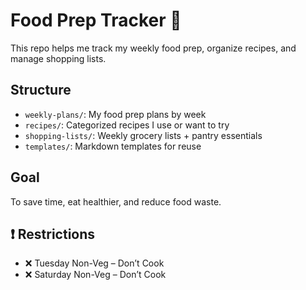 # Food Prep Tracker 🥗

This repo helps me track my weekly food prep, organize recipes, and manage shopping lists.

## Structure
- `weekly-plans/`: My food prep plans by week
- `recipes/`: Categorized recipes I use or want to try
- `shopping-lists/`: Weekly grocery lists + pantry essentials
- `templates/`: Markdown templates for reuse

## Goal
To save time, eat healthier, and reduce food waste.

## ❗ Restrictions
- ❌ Tuesday Non-Veg – Don’t Cook
- ❌ Saturday Non-Veg – Don’t Cook


